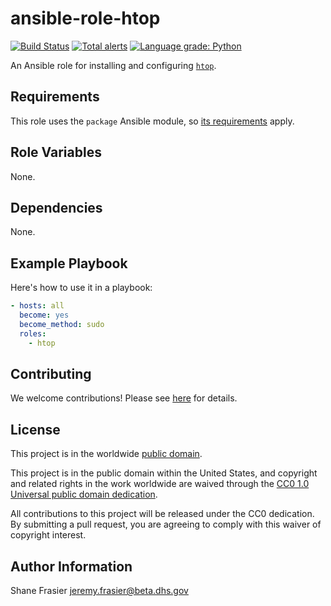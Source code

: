 # ansible-role-htop #

[![Build Status](https://travis-ci.com/cisagov/ansible-role-htop.svg?branch=develop)](https://travis-ci.com/cisagov/ansible-role-htop)
[![Total alerts](https://img.shields.io/lgtm/alerts/g/cisagov/ansible-role-htop.svg?logo=lgtm&logoWidth=18)](https://lgtm.com/projects/g/cisagov/ansible-role-htop/alerts/)
[![Language grade: Python](https://img.shields.io/lgtm/grade/python/g/cisagov/ansible-role-htop.svg?logo=lgtm&logoWidth=18)](https://lgtm.com/projects/g/cisagov/ansible-role-htop/context:python)

An Ansible role for installing and configuring
[`htop`](https://hisham.hm/htop/).

## Requirements ##

This role uses the `package` Ansible module, so [its
requirements](https://docs.ansible.com/ansible/latest/modules/package_module.html#requirements)
apply.

## Role Variables ##

None.

## Dependencies ##

None.

## Example Playbook ##

Here's how to use it in a playbook:

```yaml
- hosts: all
  become: yes
  become_method: sudo
  roles:
    - htop
```

## Contributing ##

We welcome contributions!  Please see [here](CONTRIBUTING.md) for
details.

## License ##

This project is in the worldwide [public domain](LICENSE.md).

This project is in the public domain within the United States, and
copyright and related rights in the work worldwide are waived through
the [CC0 1.0 Universal public domain
dedication](https://creativecommons.org/publicdomain/zero/1.0/).

All contributions to this project will be released under the CC0
dedication. By submitting a pull request, you are agreeing to comply
with this waiver of copyright interest.

## Author Information ##

Shane Frasier <jeremy.frasier@beta.dhs.gov>
